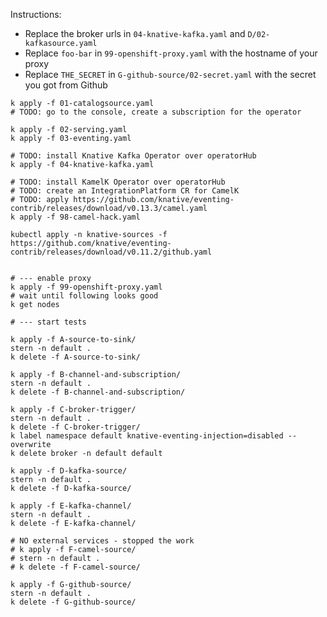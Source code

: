 
Instructions:

* Replace the broker urls in `04-knative-kafka.yaml` and `D/02-kafkasource.yaml`
* Replace `foo-bar` in `99-openshift-proxy.yaml` with the hostname of your proxy
* Replace `THE_SECRET` in `G-github-source/02-secret.yaml` with the secret you got from Github 

```
k apply -f 01-catalogsource.yaml
# TODO: go to the console, create a subscription for the operator

k apply -f 02-serving.yaml
k apply -f 03-eventing.yaml

# TODO: install Knative Kafka Operator over operatorHub 
k apply -f 04-knative-kafka.yaml

# TODO: install KamelK Operator over operatorHub 
# TODO: create an IntegrationPlatform CR for CamelK
# TODO: apply https://github.com/knative/eventing-contrib/releases/download/v0.13.3/camel.yaml
k apply -f 98-camel-hack.yaml

kubectl apply -n knative-sources -f https://github.com/knative/eventing-contrib/releases/download/v0.11.2/github.yaml


# --- enable proxy
k apply -f 99-openshift-proxy.yaml
# wait until following looks good
k get nodes

# --- start tests

k apply -f A-source-to-sink/
stern -n default .
k delete -f A-source-to-sink/

k apply -f B-channel-and-subscription/
stern -n default .
k delete -f B-channel-and-subscription/

k apply -f C-broker-trigger/
stern -n default .
k delete -f C-broker-trigger/
k label namespace default knative-eventing-injection=disabled --overwrite
k delete broker -n default default

k apply -f D-kafka-source/
stern -n default .
k delete -f D-kafka-source/

k apply -f E-kafka-channel/
stern -n default .
k delete -f E-kafka-channel/
  
# NO external services - stopped the work
# k apply -f F-camel-source/
# stern -n default .
# k delete -f F-camel-source/

k apply -f G-github-source/
stern -n default .
k delete -f G-github-source/

```  

